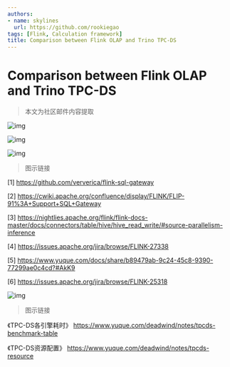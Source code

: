 ```yaml
---
authors:
- name: skylines
  url: https://github.com/rookiegao
tags: [Flink, Calculation framework]
title: Comparison between Flink OLAP and Trino TPC-DS
---
```


# Comparison between Flink OLAP and Trino TPC-DS

> 本文为社区邮件内容提取

![img](https://user-images.githubusercontent.com/34996528/167282457-7ed1794c-99bf-4f57-8b73-6be3e93d4e82.png)


![img](https://user-images.githubusercontent.com/34996528/167282486-0ad6f589-2049-4968-a9a5-40d7d3ec2f73.png)



![img](https://user-images.githubusercontent.com/34996528/167282548-0d1c4754-e895-454e-9ad1-0d1ad00df6a8.png)

<!--truncate-->
> 图示链接

[1] https://github.com/ververica/flink-sql-gateway

[2]
https://cwiki.apache.org/confluence/display/FLINK/FLIP-91%3A+Support+SQL+Gateway

[3]
https://nightlies.apache.org/flink/flink-docs-master/docs/connectors/table/hive/hive_read_write/#source-parallelism-inference

[4] https://issues.apache.org/jira/browse/FLINK-27338

[5]
https://www.yuque.com/docs/share/b89479ab-9c24-45c8-9390-77299ae0c4cd?#AkK9

[6] https://issues.apache.org/jira/browse/FLINK-25318



![img](https://user-images.githubusercontent.com/34996528/167282523-9e64992b-cdc8-4324-9d75-7aec2a4a0116.png)


> 图示链接

《TPC-DS各引擎耗时》
https://www.yuque.com/deadwind/notes/tpcds-benchmark-table

《TPC-DS资源配置》
https://www.yuque.com/deadwind/notes/tpcds-resource
